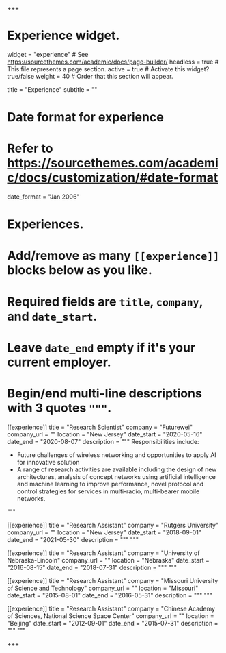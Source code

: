 +++
# Experience widget.
widget = "experience"  # See https://sourcethemes.com/academic/docs/page-builder/
headless = true  # This file represents a page section.
active = true  # Activate this widget? true/false
weight = 40  # Order that this section will appear.

title = "Experience"
subtitle = ""

# Date format for experience
#   Refer to https://sourcethemes.com/academic/docs/customization/#date-format
date_format = "Jan 2006"

# Experiences.
#   Add/remove as many `[[experience]]` blocks below as you like.
#   Required fields are `title`, `company`, and `date_start`.
#   Leave `date_end` empty if it's your current employer.
#   Begin/end multi-line descriptions with 3 quotes `"""`.
[[experience]]
  title = "Research Scientist"
  company = "Futurewei"
  company_url = ""
  location = "New Jersey"
  date_start = "2020-05-16"
  date_end = "2020-08-07"
  description = """
  Responsibilities include:
  
  *  Future challenges of wireless networking and opportunities to apply AI for innovative solution
  * A range of research activities are available including the design of new architectures, analysis of concept networks using artificial intelligence and machine learning to improve performance, novel protocol and control strategies for services in multi-radio, multi-bearer mobile networks.

  """

[[experience]]
  title = "Research Assistant"
  company = "Rutgers University"
  company_url = ""
  location = "New Jersey"
  date_start = "2018-09-01"
  date_end = "2021-05-30"
  description = """ """


[[experience]]
  title = "Research Assistant"
  company = "University of Nebraska-Lincoln"
  company_url = ""
  location = "Nebraska"
  date_start = "2016-08-15"
  date_end = "2018-07-31"
  description = """ """

[[experience]]
  title = "Research Assistant"
  company = "Missouri University of Science and Technology"
  company_url = ""
  location = "Missouri"
  date_start = "2015-08-01"
  date_end = "2016-05-31"
  description = """ """

[[experience]]
  title = "Research Assistant"
  company = "Chinese Academy of Sciences, National Science Space Center"
  company_url = ""
  location = "Beijing"
  date_start = "2012-09-01"
  date_end = "2015-07-31"
  description = """ """


+++
